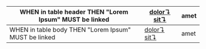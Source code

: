 | WHEN in table header THEN "Lorem Ipsum" MUST be linked | [dolor↴](../glossary.md#dolor) [sit↴](../glossary.md#sit) | amet |
| ------------------------------------------------------ | --------------------------------------------------------- | ---- |
| WHEN in table body THEN "Lorem Ipsum" MUST be linked   | [dolor↴](../glossary.md#dolor) [sit↴](../glossary.md#sit) | amet |
